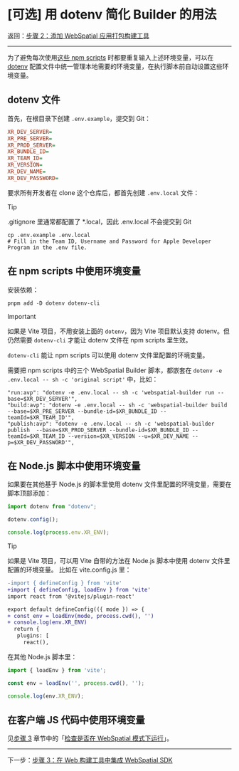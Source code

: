 
# [可选] 用 dotenv 简化 Builder 的用法

返回：[步骤 2：添加 WebSpatial 应用打包构建工具](step-2-add-build-tool-for-packaged-webspatial-apps.md)

---

为了避免每次使用[这些 npm scripts]() 时都要重复输入上述环境变量，可以在 [dotenv]() 配置文件中统一管理本地需要的环境变量，在执行脚本前自动设置这些环境变量。

## dotenv 文件

首先，在根目录下创建 `.env.example`，提交到 Git：

```ini
XR_DEV_SERVER=
XR_PRE_SERVER=
XR_PROD_SERVER=
XR_BUNDLE_ID=
XR_TEAM_ID=
XR_VERSION=
XR_DEV_NAME=
XR_DEV_PASSWORD=
```

要求所有开发者在 clone 这个仓库后，都首先创建 `.env.local` 文件：

> [!TIP]
> .gitignore 里通常都配置了 *.local，因此 .env.local 不会提交到 Git

```shell
cp .env.example .env.local
# Fill in the Team ID, Username and Password for Apple Developer Program in the .env file.
```

## 在 npm scripts 中使用环境变量

安装依赖：

```shell
pnpm add -D dotenv dotenv-cli
```

> [!IMPORTANT]
> 如果是 Vite 项目，不用安装上面的 `dotenv`，因为 Vite 项目默认支持 dotenv。但仍然需要 `dotenv-cli` 才能让 dotenv 文件在 npm scripts 里生效。

`dotenv-cli` 能让 npm scripts 可以使用 dotenv 文件里配置的环境变量。

需要把 npm scripts 中的三个 WebSpatial Builder 脚本，都嵌套在 `dotenv -e .env.local -- sh -c 'original script'` 中，比如：

```json5
"run:avp": "dotenv -e .env.local -- sh -c 'webspatial-builder run --base=$XR_DEV_SERVER'",
"build:avp": "dotenv -e .env.local -- sh -c 'webspatial-builder build --base=$XR_PRE_SERVER --bundle-id=$XR_BUNDLE_ID --teamId=$XR_TEAM_ID'",
"publish:avp": "dotenv -e .env.local -- sh -c 'webspatial-builder publish  --base=$XR_PROD_SERVER --bundle-id=$XR_BUNDLE_ID --teamId=$XR_TEAM_ID --version=$XR_VERSION --u=$XR_DEV_NAME --p=$XR_DEV_PASSWORD'",
```

## 在 Node.js 脚本中使用环境变量

如果要在其他基于 Node.js 的脚本里使用 dotenv 文件里配置的环境变量，需要在脚本顶部添加：

```js
import dotenv from "dotenv";

dotenv.config();

console.log(process.env.XR_ENV);
```

> [!TIP]
> 如果是 Vite 项目，可以用 Vite 自带的方法在 Node.js 脚本中使用 dotenv 文件里配置的环境变量。
> 比如在 vite.config.js 里：
> ```diff
> -import { defineConfig } from 'vite'
> +import { defineConfig, loadEnv } from 'vite'
> import react from '@vitejs/plugin-react'
>
> export default defineConfig(({ mode }) => {
> + const env = loadEnv(mode, process.cwd(), '')
> + console.log(env.XR_ENV)
>   return {
>    plugins: [
>      react(),
> ```
> 在其他 Node.js 脚本里：
> ```js
> import { loadEnv } from 'vite';
>
> const env = loadEnv('', process.cwd(), '');
>
> console.log(env.XR_ENV);
> ```

## 在客户端 JS 代码中使用环境变量

见[步骤 3](step-3-integrate-webspatial-sdk-into-web-build-tools.md) 章节中的「[检查是否在 WebSpatial 模式下运行](check-if-running-in-webspatial-mode.md)」。


---

下一步：[步骤 3：在 Web 构建工具中集成 WebSpatial SDK](step-3-integrate-webspatial-sdk-into-web-build-tools.md)
